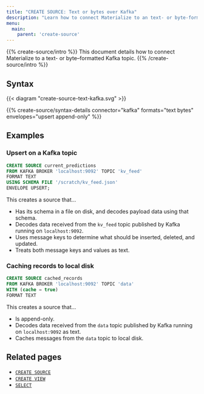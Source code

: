 ```yaml
---
title: "CREATE SOURCE: Text or bytes over Kafka"
description: "Learn how to connect Materialize to an text- or byte-formatted Kafka topic"
menu:
  main:
    parent: 'create-source'
---
```


{{% create-source/intro %}}
This document details how to connect Materialize to a text- or byte–formatted
Kafka topic.
{{% /create-source/intro %}}

## Syntax

{{< diagram "create-source-text-kafka.svg" >}}

{{% create-source/syntax-details connector="kafka" formats="text bytes" envelopes="upsert append-only" %}}

## Examples

### Upsert on a Kafka topic

```sql
CREATE SOURCE current_predictions
FROM KAFKA BROKER 'localhost:9092' TOPIC 'kv_feed'
FORMAT TEXT
USING SCHEMA FILE '/scratch/kv_feed.json'
ENVELOPE UPSERT;
```

This creates a source that...

- Has its schema in a file on disk, and decodes payload data using that schema.
- Decodes data received from the `kv_feed` topic published by Kafka running on
  `localhost:9092`.
- Uses message keys to determine what should be inserted, deleted, and updated.
- Treats both message keys and values as text.

### Caching records to local disk

```sql
CREATE SOURCE cached_records
FROM KAFKA BROKER 'localhost:9092' TOPIC 'data'
WITH (cache = true)
FORMAT TEXT
```

This creates a source that...

- Is append-only.
- Decodes data received from the `data` topic published by Kafka running on
  `localhost:9092` as text.
- Caches messages from the `data` topic to local disk.

## Related pages

- [`CREATE SOURCE`](../)
- [`CREATE VIEW`](../../create-view)
- [`SELECT`](../../select)
